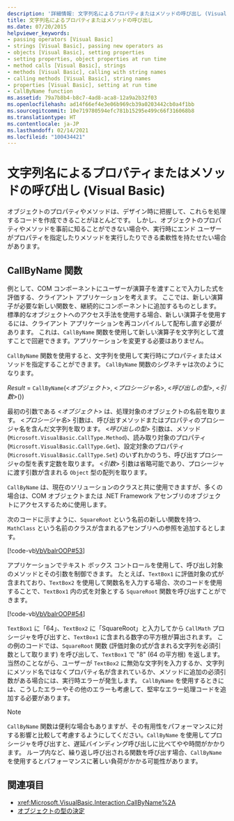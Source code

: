 ```yaml
---
description: '詳細情報: 文字列名によるプロパティまたはメソッドの呼び出し (Visual Basic)'
title: 文字列名によるプロパティまたはメソッドの呼び出し
ms.date: 07/20/2015
helpviewer_keywords:
- passing operators [Visual Basic]
- strings [Visual Basic], passing new operators as
- objects [Visual Basic], setting properties
- setting properties, object properties at run time
- method calls [Visual Basic], strings
- methods [Visual Basic], calling with string names
- calling methods [Visual Basic], string names
- properties [Visual Basic], setting at run time
- CallByName function
ms.assetid: 79a7b8b4-b8c7-4ad8-aca8-12a9a2b32f03
ms.openlocfilehash: ad14f66ef4e3e06b969cb39a0203442cb0a4f1bb
ms.sourcegitcommit: 10e719780594efc781b15295e499c66f316068b8
ms.translationtype: HT
ms.contentlocale: ja-JP
ms.lasthandoff: 02/14/2021
ms.locfileid: "100434421"
---
```

# <a name="calling-a-property-or-method-using-a-string-name-visual-basic"></a>文字列名によるプロパティまたはメソッドの呼び出し (Visual Basic)

オブジェクトのプロパティやメソッドは、デザイン時に把握して、これらを処理するコードを作成できることがほとんどです。 しかし、オブジェクトのプロパティやメソッドを事前に知ることができない場合や、実行時にエンド ユーザーがプロパティを指定したりメソッドを実行したりできる柔軟性を持たせたい場合があります。  
  
## <a name="callbyname-function"></a>CallByName 関数  

 例として、COM コンポーネントにユーザーが演算子を渡すことで入力した式を評価する、クライアント アプリケーションを考えます。 ここでは、新しい演算子が必要な新しい関数を、継続的にコンポーネントに追加するものとします。 標準的なオブジェクトへのアクセス手法を使用する場合、新しい演算子を使用するには、クライアント アプリケーションを再コンパイルして配布し直す必要があります。 これは、`CallByName` 関数を使用して新しい演算子を文字列として渡すことで回避できます。アプリケーションを変更する必要はありません。  
  
 `CallByName` 関数を使用すると、文字列を使用して実行時にプロパティまたはメソッドを指定することができます。 `CallByName` 関数のシグネチャは次のようになります。  
  
 *Result* = `CallByName`(<*オブジェクト*>, <*プロシージャ名*>, <*呼び出しの型*>, <*引数*>())  
  
 最初の引数である <*オブジェクト*> は、処理対象のオブジェクトの名前を取ります。 <*プロシージャ名*> 引数は、呼び出すメソッドまたはプロパティのプロシージャ名を含んだ文字列を取ります。 <*呼び出しの型*> 引数は、メソッド (`Microsoft.VisualBasic.CallType.Method`)、読み取り対象のプロパティ (`Microsoft.VisualBasic.CallType.Get`)、設定対象のプロパティ (`Microsoft.VisualBasic.CallType.Set`) のいずれかのうち、呼び出すプロシージャの型を表す定数を取ります。 <*引数*> 引数は省略可能であり、プロシージャに渡す引数が含まれる `Object` 型の配列を取ります。  
  
 `CallByName` は、現在のソリューションのクラスと共に使用できますが、多くの場合は、COM オブジェクトまたは .NET Framework アセンブリのオブジェクトにアクセスするために使用します。  
  
 次のコードに示すように、`SquareRoot` という名前の新しい関数を持つ、`MathClass` という名前のクラスが含まれるアセンブリへの参照を追加するとします。  
  
 [!code-vb[VbVbalrOOP#53](~/samples/snippets/visualbasic/VS_Snippets_VBCSharp/VbVbalrOOP/VB/OOP.vb#53)]  
  
 アプリケーションでテキスト ボックス コントロールを使用して、呼び出し対象のメソッドとその引数を制御できます。 たとえば、`TextBox1` に評価対象の式が含まれており、`TextBox2` を使用して関数名を入力する場合、次のコードを使用することで、`TextBox1` 内の式を対象とする `SquareRoot` 関数を呼び出すことができます。  
  
 [!code-vb[VbVbalrOOP#54](~/samples/snippets/visualbasic/VS_Snippets_VBCSharp/VbVbalrOOP/VB/OOP.vb#54)]  
  
 `TextBox1` に「64」、`TextBox2` に「SquareRoot」と入力してから `CallMath` プロシージャを呼び出すと、`TextBox1` に含まれる数字の平方根が算出されます。 この例のコードでは、`SquareRoot` 関数 (評価対象の式が含まれる文字列を必須引数として取ります) を呼び出して、`TextBox1` で "8" (64 の平方根) を返します。 当然のことながら、ユーザーが `TextBox2` に無効な文字列を入力するか、文字列にメソッド名ではなくプロパティ名が含まれているか、メソッドに追加の必須引数がある場合には、実行時エラーが発生します。 `CallByName` を使用するときには、こうしたエラーやその他のエラーも考慮して、堅牢なエラー処理コードを追加する必要があります。  
  
> [!NOTE]
> `CallByName` 関数は便利な場合もありますが、その有用性をパフォーマンスに対する影響と比較して考慮するようにしてください。`CallByName` を使用してプロシージャを呼び出すと、遅延バインディング呼び出しに比べてやや時間がかかります。 ループ内など、繰り返し呼び出される関数を呼び出す場合、`CallByName` を使用するとパフォーマンスに著しい負荷がかかる可能性があります。  
  
## <a name="see-also"></a>関連項目

- <xref:Microsoft.VisualBasic.Interaction.CallByName%2A>
- [オブジェクトの型の決定](determining-object-type.md)

